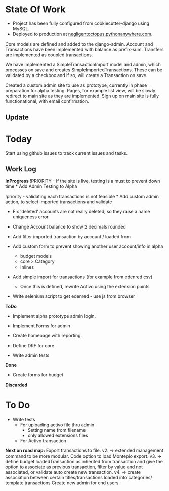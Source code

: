 # State Of Work

* Project has been fully configured from cookiecutter-django using MySQL.
* Deployed to production at [negligentoctopus.pythonanywhere.com](negligentoctopus.pythonanywhere.com).

Core models are defined and added to the django-admin.
Account and Transactions have been implemented with balance as prefix-sum.
Transfers are implemented as coupled transactions.

We have implemented a SimpleTransactionImport model and admin, which processes on save and creates SimpleImportedTransactions. These can be validated by a checkbox and if so, will create a Transaction on save.

Created a custom admin site to use as prototype, currently in phase preparation for alpha testing. Pages, for example list view, will be slowly redirect to main site as they are implemented.
Sign up on main site is fully functionational, with email confirmation.

## Update

# Today

Start using github issues to track current issues and tasks.

## Work Log
__InProgress__
!PRIORITY - If the site is live, testing is a must to prevent down time
    * Add Admin Testing to Alpha

!priority - validating each transactions is not feasible
    * Add custom admin action, to select imported transactions and validate

* Fix 'deleted' accounts are not really deleted, so they raise a name uniqueness error

* Change Account balance to show 2 decimals rounded

* Add filter imported transaction by account / loaded from

* Add custom form to prevent showing another user account/info in alpha
    * budget models
    * core > Category
    * Inlines

* Add simple import for transactions (for example from edenred csv)
    * Once this is defined, rewrite Activo using the extension points

* Write selenium script to get edenred - use js from browser

__ToDo__
* Implement alpha prototype admin login.
* Implement Forms for admin

* Create homepage with reporting.

* Define DRF for core
* Write admin tests


__Done__
* Create forms for budget


__Discarded__

# To Do
* Write tests
    * For uploading activo file thru admin
        * Setting name from filename
        * only allowed extensions files
    * For Activo transaction

__Next on road map:__
    Export transactions to file.
        v2. -> extended management command to be more modular. Code option to load Montepio export.
        v3. -> define budget loadedTransaction as inherited from transaction and give the option to associate as previous transaction, filter by value and not associated, or validate auto create new transaction.
        v4. -> create association between certain titles/transactions loaded into categories/ template transactions
    Create new admin for end users.
